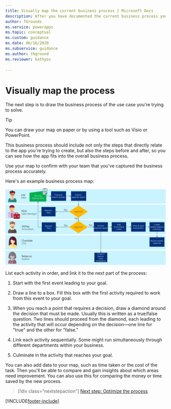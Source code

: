 ```yaml
---
title: Visually map the current business process | Microsoft Docs
description: After you have documented the current business process you want to automate with a Power Apps project, visualize it by drawing a flowchart.
author: TGrounds
ms.service: powerapps
ms.topic: conceptual
ms.custom: guidance
ms.date: 06/16/2020
ms.subservice: guidance
ms.author: thground
ms.reviewer: kathyos

---
```


# Visually map the process

The next step is to draw the business process of the use case you're trying to
solve.

> [!TIP]
> You can draw your map on paper or by using a tool such as Visio or PowerPoint.

This business process should include not only the steps that directly relate to
the app you're trying to create, but also the steps before and after, so you can
see how the app fits into the overall business process.

Use your map to confirm with your team that you've captured the business
process accurately.

Here's an example business process map:

![Example business process flowchart showing the steps of filling in the expense report, getting it approved, entering the data into the accounting system, and creating reports.](media/original-business-process.png "Example business process flowchart showing the steps of filling in the expense report, getting it approved, entering the data into the accounting system, and creating reports")

List each activity in order, and link it to the next part of the process​:

1. Start with the first event leading to your goal.

2. Draw a line to a box. Fill this box with the first activity required to
    work from this event to your goal​.

3. When you reach a point that requires a decision, draw a diamond around the
    decision that must be made. Usually this is written as a true/false
    question. Two lines should proceed from the diamond, each leading to the activity
    that will occur depending on the decision&mdash;one line for "true" and the other for
    "false."

4. Link each activity sequentially. Some might run simultaneously through
    different departments within your business​.

5. Culminate in the activity that reaches your goal. ​

You can also add data to your map, such as time taken or the cost of the task. Then
you'll be able to compare and gain insights about which areas need improvement. You
can also use this for comparing the money or time saved by the new process.

> [!div class="nextstepaction"]
> [Next step: Optimize the process](optimizing-business-process.md)


[!INCLUDE[footer-include](../../includes/footer-banner.md)]